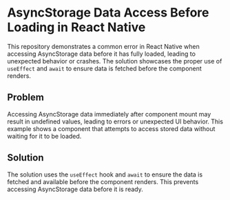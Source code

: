 # AsyncStorage Data Access Before Loading in React Native

This repository demonstrates a common error in React Native when accessing AsyncStorage data before it has fully loaded, leading to unexpected behavior or crashes.  The solution showcases the proper use of `useEffect` and `await` to ensure data is fetched before the component renders.

## Problem

Accessing AsyncStorage data immediately after component mount may result in undefined values, leading to errors or unexpected UI behavior.  This example shows a component that attempts to access stored data without waiting for it to be loaded.

## Solution

The solution uses the `useEffect` hook and `await` to ensure the data is fetched and available before the component renders.  This prevents accessing AsyncStorage data before it is ready.